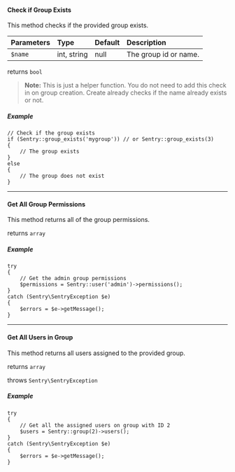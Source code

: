 #### Check if Group Exists

This method checks if the provided group exists.

Parameters                   | Type            | Default         | Description
:--------------------------- | :-------------- | :-------------- | :--------------
`$name`                      | int, string     | null            | The group id or name.

returns `bool`

> **Note:** This is just a helper function. You do not need to add this check in
on group creation. Create already checks if the name already exists or not.

##### Example

	// Check if the group exists
	if (Sentry::group_exists('mygroup')) // or Sentry::group_exists(3)
	{
		// The group exists
	}
	else
	{
		// The group does not exist
	}

----------

#### Get All Group Permissions

This method returns all of the group permissions.

returns `array`

##### Example

	try
	{
		// Get the admin group permissions
		$permissions = Sentry::user('admin')->permissions();
	}
	catch (Sentry\SentryException $e)
	{
		$errors = $e->getMessage();
	}

----------

#### Get All Users in Group

This method returns all users assigned to the provided group.

returns `array`

throws `Sentry\SentryException`

##### Example

	try
	{
		// Get all the assigned users on group with ID 2
		$users = Sentry::group(2)->users();
	}
	catch (Sentry\SentryException $e)
	{
		$errors = $e->getMessage();
	}
